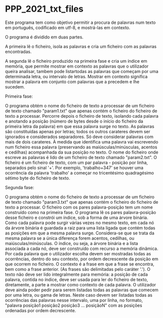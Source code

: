 # PPP_2021_txt_files

Este programa tem como objetivo permitir a procura de palavras num texto em português, codificado em utf-8, e mostrá-las em contexto.

O programa é dividido em duas partes.

A primeira lê o ficheiro, isola as palavras e cria um ficheiro com as palavras encontradas.

A segunda lê o ficheiro produzido na primeira fase e cria um índice em memória, que permite mostrar em contexto as palavras que o utilizador queira analisar, tambem pode listartodas as palavras que começam por uma determinada letra, ou intervalo de letras.
Mostrar em contexto significa mostrar a palavra em conjunto com palavras que a precedem e lhe sucedem.


Primeira fase:

O programa obtém o nome do ficheiro de texto a processar de um ficheiro de texto chamado "param1.txt" que apenas contém o ficheiro do ficheiro de texto a processar.
Percorre depois o ficheiro de texto, isolando cada palavra e anotando a posição (número de bytes desde o início do ficheiro da primeira letra da palavra) em que essa palavra surge no texto.
As palavras são constituídas apenas por letras; todos os outros carateres devem ser ignorados e considerados separadores.
Só deve considerar palavras com mais de dois carateres.
À medida que identifica uma palavra vai escrevendo num ficheiro essa palavra (preservando as maiúsculas/minúsculas, acentos e cedilhas) acompanhada da sua posição no texto.
O nome do ficheiro onde escreve as palavras é lido de um ficheiro de texto chamado "param2.txt".
O ficheiro é um ficheiro de texto, com um par palavra - posição por linha, separados pelo sinal '+'. Por exemplo, 'trabalho+347' se houver uma ocorrência da palavra 'trabalho' a começar no tricentésimo quadragésimo sétimo byte do ficheiro de texto.

Segunda fase:

O programa obtém o nome do ficheiro de texto a processar de um ficheiro de texto chamado "param3.txt" que apenas contém o ficheiro do ficheiro de texto a processar.
O ficheiro com os pares palavra-posição tem um nome construído como na primeira fase.
O programa lê os pares palavra-posição desse ficheiro e constrói um índice, sob a forma de uma árvore binária. Como cada palavra pode surgir várias vezes no mesmo texto, em cada nó da árvore binária é guardada a raiz para uma lista ligada que contém todas as posições em que a mesma palavra surge.
Considera-se que se trata da mesma palavra se a única diferença forem acentos, cedilhas, ou maiúsculas/minúsculas.
O índice, ou seja, a árvore binária e a lista associada a cada nó, deve ser construído com recurso a memória dinâmica.
Por cada palavra que o utilizador escolha devem ser mostradas todas as ocorrências, dentro do seu contexto, por ordem decrescente da posição em que ocorrem no ficheiro.
O contexto é a frase em que a frase se encontra, bem como a frase anterior. (As frases são delimitadas pelo caráter '.').
O texto não deve ser lido integralmente para memória: a posição de cada palavra, contida no índice, deve ser usada para ler do ficheiro de texto, diretamente, a parte a mostrar como contexto de cada palavra.
O utilizador deve ainda poder pedir para serem listadas todas as palavras que comecem por uma letra, ou gama de letras. Neste caso devem ser listadas todas as ocorrências das palavras nesse intervalo, uma por linha, no formato, "palavra posição1 posição2 posição3 ... posiçãoN" com as posições ordenadas por ordem decrescente.

